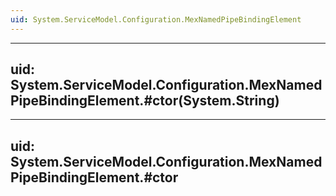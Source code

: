 ```yaml
---
uid: System.ServiceModel.Configuration.MexNamedPipeBindingElement
---
```


---
uid: System.ServiceModel.Configuration.MexNamedPipeBindingElement.#ctor(System.String)
---

---
uid: System.ServiceModel.Configuration.MexNamedPipeBindingElement.#ctor
---
